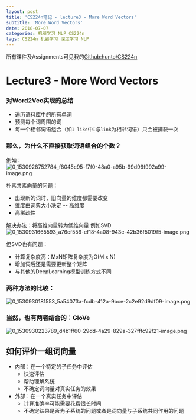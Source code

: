 ```yaml
---
layout: post
title: 'CS224n笔记 - lecture3 - More Word Vectors'
subtitle: 'More Word Vectors'
date: 2018-07-07
categories: 机器学习 NLP CS224n
tags: CS224n 机器学习 深度学习 NLP
---
```


所有课件及Assignments可见我的[Github:hunto/CS224n](https://github.com/hunto/CS224n)

# Lecture3 - More Word Vectors
 ### 对Word2Vec实现的总结
* 遍历语料库中的所有单词
* 预测每个词周围的词
* 每一个相邻词语组合（如`I like`中`I`与`link`为相邻词语）只会被捕获一次

### 那么，为什么不直接获取词语组合的个数？
例如：
![0_1530928752784_f8045c95-f7f0-48a0-a95b-99d96f992a99-image.png](http://bbs.dian.org.cn/assets/uploads/files/1530928760574-f8045c95-f7f0-48a0-a95b-99d96f992a99-image.png) 

朴素共素向量的问题：
* 出现新的词时，旧向量的维度都需要改变
* 维度由词典大小决定 -- 高维度
* 高稀疏性

解决办法：将高维向量转为低维向量
例如SVD
![0_1530931665593_a76cf556-ef18-4a08-943e-42b36f5019f5-image.png](http://bbs.dian.org.cn/assets/uploads/files/1530931667478-a76cf556-ef18-4a08-943e-42b36f5019f5-image.png) 

但SVD也有问题：
* 计算复杂度高：MxN矩阵复杂度为O(M x N)
* 增加词后还是需要更新整个矩阵
* 与其他的DeepLearning模型训练方式不同

### 两种方法的比较：
![0_1530930181553_5a54073a-fcdb-412a-9bce-2c2e92d9df09-image.png](http://bbs.dian.org.cn/assets/uploads/files/1530930182381-5a54073a-fcdb-412a-9bce-2c2e92d9df09-image.png) 

### 当然，也有两者结合的：**GloVe**
![0_1530930223789_d4b1ff60-29dd-4a29-829a-327fffc92f21-image.png](http://bbs.dian.org.cn/assets/uploads/files/1530930224052-d4b1ff60-29dd-4a29-829a-327fffc92f21-image.png) 

## 如何评价一组词向量
* 内部：在一个特定的子任务中评估
    * 快速评估
    * 帮助理解系统
    * 不确定词向量对真实任务的效果
* 外部：在一个真实任务中评估
    * 计算准确率可能需要花费很长时间
    * 不确定结果是否为子系统的问题或者是词向量与子系统共同作用的问题